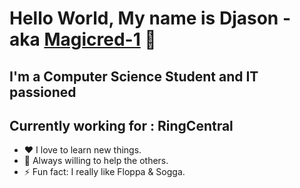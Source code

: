 [linkedin]: https://linkedin.com/in/djason-gadiou
# Hello World, My name is Djason - aka [Magicred-1][linkedin] 👋 

## I'm a Computer Science Student and IT passioned

## Currently working for : **RingCentral**

- ❤️ I love to learn new things.
- 👯 Always willing to help the others.
- ⚡ Fun fact: I really like Floppa & Sogga.